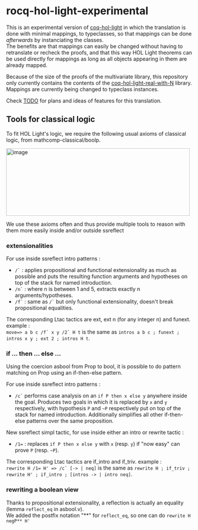 # rocq-hol-light-experimental

This is an experimental version of [coq-hol-light](https://github.com/Deducteam/coq-hol-light) in which the translation is done with minimal mappings, to typeclasses, so that mappings can be done *afterwards* by instanciating the classes.  
The benefits are that mappings can easily be changed without having to retranslate or recheck the proofs, and that this way HOL Light theorems can be used directly for mappings as long as all objects appearing in them are already mapped.

Because of the size of the proofs of the multivariate library, this repository only currently contains the contents of the [coq-hol-light-real-with-N](https://github.com/Deducteam/coq-hol-light-real-with-N) library. Mappings are currently being changed to typeclass instances.

Check [TODO](https://github.com/agontard/rocq-hol-light-experimental/blob/main/TODO.md) for plans and ideas of features for this translation.

## Tools for classical logic
To fit HOL Light's logic, we require the following usual axioms of classical logic, from mathcomp-classical/boolp.

<img width="495" height="182" alt="image" src="https://github.com/user-attachments/assets/34ea7276-fde1-4ea7-821a-338094000f7d" />


We use these axioms often and thus provide multiple tools to reason with them more easily inside and/or outside ssreflect

### extensionalities  
For use inside ssreflect intro patterns :
- `` /` ``  : applies propositional and functional extensionality as much as possible and puts the resulting function arguments and hypotheses on top of the stack for named introduction.
- `` /n` ``   : where n is between 1 and 5, extracts exactly n arguments/hypotheses.
- `` /f` `` : same as `` /` `` but only functional extensionality, doesn't break propositional equalities.

The corresponding Ltac tactics are ext, ext n (for any integer n) and funext. example :  
``move=> a b c /f` x y /2` H t`` is the same as ``intros a b c ; funext ; intros x y ; ext 2 ; intros H t``.

### if ... then ... else ...
Using the coercion asbool from Prop to bool, it is possible to do pattern matching on Prop using an if-then-else pattern.

For use inside ssreflect intro patterns :
- `` /c` `` performs case analysis on an `if P then x else y` anywhere inside the goal. Produces two goals in which it is replaced by `x` and `y` respectively, with hypothesis `P` and `~P` respectively put on top of the stack for named introduction. Additionally simplifies all other if-then-else patterns over the same proposition.

New ssreflect simpl tactic, for use inside either an intro or rewrite tactic :
- `` /1= `` : replaces `if P then x else y` with `x` (resp. `y`) if "now easy" can prove `P` (resp. `~P`).

The corresponding Ltac tactics are if_intro and if_triv. example :  
``rewrite H /1= H' => /c` [-> | neq]`` is the same as ``rewrite H ; if_triv ; rewrite H' ; if_intro ; [intros -> | intro neq]``.

### rewriting a boolean view
Thanks to propositional extensionality, a reflection is actually an equality (lemma `reflect_eq` in asbool.v).  
We added the postfix notation "**" for `reflect_eq`, so one can do `rewrite H negP** H'`
